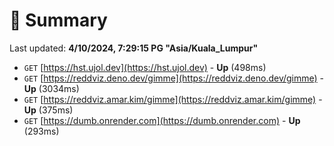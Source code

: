 # 📖 Summary
Last updated: **4/10/2024, 7:29:15 PG "Asia/Kuala_Lumpur"**

- `GET` [https://hst.ujol.dev](https://hst.ujol.dev) - **Up** (498ms)
- `GET` [https://reddviz.deno.dev/gimme](https://reddviz.deno.dev/gimme) - **Up** (3034ms)
- `GET` [https://reddviz.amar.kim/gimme](https://reddviz.amar.kim/gimme) - **Up** (375ms)
- `GET` [https://dumb.onrender.com](https://dumb.onrender.com) - **Up** (293ms)
